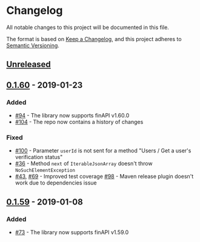 # Changelog
All notable changes to this project will be documented in this file.

The format is based on [Keep a Changelog](https://keepachangelog.com/en/1.0.0/),
and this project adheres to [Semantic Versioning](https://semver.org/spec/v2.0.0.html).

## [Unreleased]

## [0.1.60] - 2019-01-23
### Added
- [#94](https://github.com/proshin-roman/finapi-java-client/issues/94) - The library now supports finAPI v1.60.0
- [#104](https://github.com/proshin-roman/finapi-java-client/issues/104) - The repo now contains a history of changes

### Fixed
- [#100](https://github.com/proshin-roman/finapi-java-client/issues/100) - Parameter `userId` is not sent for a method 
"Users / Get a user's verification status"
- [#36](https://github.com/proshin-roman/finapi-java-client/issues/36) - Method `next` of `IterableJsonArray` doesn't 
throw `NoSuchElementException`
- [#43](https://github.com/proshin-roman/finapi-java-client/issues/43), 
[#69](https://github.com/proshin-roman/finapi-java-client/issues/69) - Improved test coverage
[#98](https://github.com/proshin-roman/finapi-java-client/issues/98) - Maven release plugin doesn't work due to 
dependencies issue

## [0.1.59] - 2019-01-08
### Added
- [#73](https://github.com/proshin-roman/finapi-java-client/issues/73) - The library now supports finAPI v1.59.0

[Unreleased]: https://github.com/proshin-roman/finapi-java-client/compare/v0.1.60...HEAD
[0.1.60]: https://github.com/proshin-roman/finapi-java-client/releases/tag/v0.1.60
[0.1.59]: https://github.com/proshin-roman/finapi-java-client/releases/tag/v0.1.59
